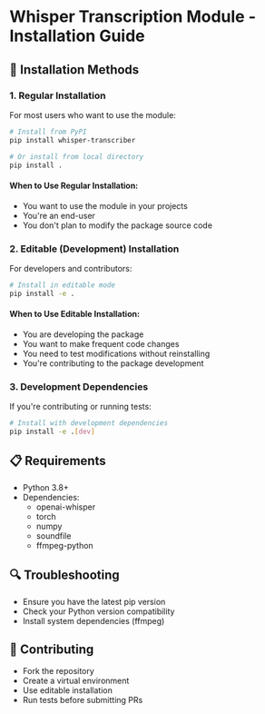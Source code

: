 # Whisper Transcription Module - Installation Guide

## 🚀 Installation Methods

### 1. Regular Installation
For most users who want to use the module:

```bash
# Install from PyPI
pip install whisper-transcriber

# Or install from local directory
pip install .
```

#### When to Use Regular Installation:
- You want to use the module in your projects
- You're an end-user
- You don't plan to modify the package source code

### 2. Editable (Development) Installation
For developers and contributors:

```bash
# Install in editable mode
pip install -e .
```

#### When to Use Editable Installation:
- You are developing the package
- You want to make frequent code changes
- You need to test modifications without reinstalling
- You're contributing to the package development

### 3. Development Dependencies
If you're contributing or running tests:

```bash
# Install with development dependencies
pip install -e .[dev]
```

## 📋 Requirements
- Python 3.8+
- Dependencies:
  - openai-whisper
  - torch
  - numpy
  - soundfile
  - ffmpeg-python

## 🔍 Troubleshooting
- Ensure you have the latest pip version
- Check your Python version compatibility
- Install system dependencies (ffmpeg)

## 🤝 Contributing
- Fork the repository
- Create a virtual environment
- Use editable installation
- Run tests before submitting PRs

